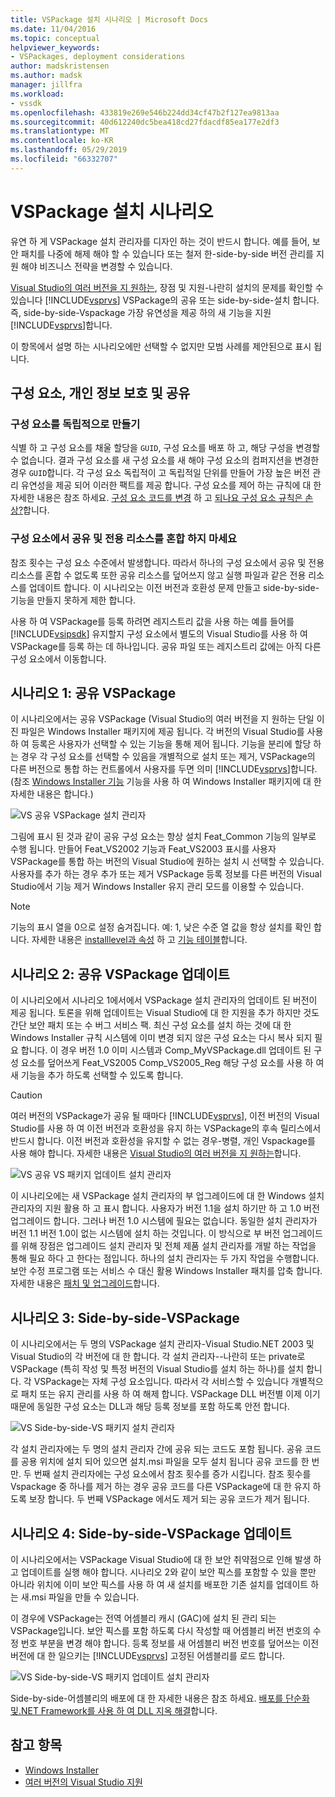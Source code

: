 ```yaml
---
title: VSPackage 설치 시나리오 | Microsoft Docs
ms.date: 11/04/2016
ms.topic: conceptual
helpviewer_keywords:
- VSPackages, deployment considerations
author: madskristensen
ms.author: madsk
manager: jillfra
ms.workload:
- vssdk
ms.openlocfilehash: 433819e269e546b224dd34cf47b2f127ea9813aa
ms.sourcegitcommit: 40d612240dc5bea418cd27fdacdf85ea177e2df3
ms.translationtype: MT
ms.contentlocale: ko-KR
ms.lasthandoff: 05/29/2019
ms.locfileid: "66332707"
---
```

# <a name="vspackage-setup-scenarios"></a>VSPackage 설치 시나리오

유연 하 게 VSPackage 설치 관리자를 디자인 하는 것이 반드시 합니다. 예를 들어, 보안 패치를 나중에 해제 해야 할 수 있습니다 또는 철저 한-side-by-side 버전 관리를 지원 해야 비즈니스 전략을 변경할 수 있습니다.

[Visual Studio의 여러 버전을 지 원하는](../../extensibility/supporting-multiple-versions-of-visual-studio.md), 장점 및 지원-나란히 설치의 문제를 확인할 수 있습니다 [!INCLUDE[vsprvs](../../code-quality/includes/vsprvs_md.md)] VSPackage의 공유 또는 side-by-side-설치 합니다. 즉, side-by-side-Vspackage 가장 유연성을 제공 하의 새 기능을 지원 [!INCLUDE[vsprvs](../../code-quality/includes/vsprvs_md.md)]합니다.

이 항목에서 설명 하는 시나리오에만 선택할 수 없지만 모범 사례를 제안된으로 표시 됩니다.

## <a name="components-privacy-and-sharing"></a>구성 요소, 개인 정보 보호 및 공유

### <a name="make-your-components-independent"></a>구성 요소를 독립적으로 만들기

식별 하 고 구성 요소를 채울 할당을 `GUID`, 구성 요소를 배포 하 고, 해당 구성을 변경할 수 없습니다. 결과 구성 요소를 새 구성 요소를 새 해야 구성 요소의 컴퍼지션을 변경한 경우 `GUID`합니다. 각 구성 요소 독립적이 고 독립적일 단위를 만들어 가장 높은 버전 관리 유연성을 제공 되어 이러한 팩트를 제공 합니다. 구성 요소를 제어 하는 규칙에 대 한 자세한 내용은 참조 하세요. [구성 요소 코드를 변경](/windows/desktop/Msi/changing-the-component-code) 하 고 [되나요 구성 요소 규칙은 손상?](/windows/desktop/Msi/what-happens-if-the-component-rules-are-broken)합니다.

### <a name="do-not-mix-shared-and-private-resources-in-a-component"></a>구성 요소에서 공유 및 전용 리소스를 혼합 하지 마세요

참조 횟수는 구성 요소 수준에서 발생합니다. 따라서 하나의 구성 요소에서 공유 및 전용 리소스를 혼합 수 없도록 또한 공유 리소스를 덮어쓰지 않고 실행 파일과 같은 전용 리소스를 업데이트 합니다. 이 시나리오는 이전 버전과 호환성 문제 만들고 side-by-side-기능을 만들지 못하게 제한 합니다.

사용 하 여 VSPackage를 등록 하려면 레지스트리 값을 사용 하는 예를 들어를 [!INCLUDE[vsipsdk](../../extensibility/includes/vsipsdk_md.md)] 유지할지 구성 요소에서 별도의 Visual Studio를 사용 하 여 VSPackage를 등록 하는 데 하나입니다. 공유 파일 또는 레지스트리 값에는 아직 다른 구성 요소에서 이동합니다.

## <a name="scenario-1-shared-vspackage"></a>시나리오 1: 공유 VSPackage

이 시나리오에서는 공유 VSPackage (Visual Studio의 여러 버전을 지 원하는 단일 이진 파일은 Windows Installer 패키지에 제공 됩니다. 각 버전의 Visual Studio를 사용 하 여 등록은 사용자가 선택할 수 있는 기능을 통해 제어 됩니다. 기능을 분리에 할당 하는 경우 각 구성 요소를 선택할 수 있음을 개별적으로 설치 또는 제거, VSPackage의 다른 버전으로 통합 하는 컨트롤에서 사용자를 두면 의미 [!INCLUDE[vsprvs](../../code-quality/includes/vsprvs_md.md)]합니다. (참조 [Windows Installer 기능](/windows/desktop/Msi/windows-installer-features) 기능을 사용 하 여 Windows Installer 패키지에 대 한 자세한 내용은 합니다.)

![VS 공유 VSPackage 설치 관리자](../../extensibility/internals/media/vs_sharedpackage.gif "VS_SharedPackage")

그림에 표시 된 것과 같이 공유 구성 요소는 항상 설치 Feat_Common 기능의 일부로 수행 됩니다. 만들어 Feat_VS2002 기능과 Feat_VS2003 표시를 사용자 VSPackage를 통합 하는 버전의 Visual Studio에 원하는 설치 시 선택할 수 있습니다. 사용자를 추가 하는 경우 추가 또는 제거 VSPackage 등록 정보를 다른 버전의 Visual Studio에서 기능 제거 Windows Installer 유지 관리 모드를 이용할 수 있습니다.

> [!NOTE]
> 기능의 표시 열을 0으로 설정 숨겨집니다. 예: 1, 낮은 수준 열 값을 항상 설치를 확인 합니다. 자세한 내용은 [installlevel과 속성](/windows/desktop/Msi/installlevel) 하 고 [기능 테이블](/windows/desktop/Msi/feature-table)합니다.

## <a name="scenario-2-shared-vspackage-update"></a>시나리오 2: 공유 VSPackage 업데이트

이 시나리오에서 시나리오 1에서에서 VSPackage 설치 관리자의 업데이트 된 버전이 제공 됩니다. 토론을 위해 업데이트는 Visual Studio에 대 한 지원을 추가 하지만 것도 간단 보안 패치 또는 수 버그 서비스 팩. 최신 구성 요소를 설치 하는 것에 대 한 Windows Installer 규칙 시스템에 이미 변경 되지 않은 구성 요소는 다시 복사 되지 필요 합니다. 이 경우 버전 1.0 이미 시스템과 Comp_MyVSPackage.dll 업데이트 된 구성 요소를 덮어쓰게 Feat_VS2005 Comp_VS2005_Reg 해당 구성 요소를 사용 하 여 새 기능을 추가 하도록 선택할 수 있도록 합니다.

> [!CAUTION]
> 여러 버전의 VSPackage가 공유 될 때마다 [!INCLUDE[vsprvs](../../code-quality/includes/vsprvs_md.md)], 이전 버전의 Visual Studio를 사용 하 여 이전 버전과 호환성을 유지 하는 VSPackage의 후속 릴리스에서 반드시 합니다. 이전 버전과 호환성을 유지할 수 없는 경우-병렬, 개인 Vspackage를 사용 해야 합니다. 자세한 내용은 [Visual Studio의 여러 버전을 지 원하는](../../extensibility/supporting-multiple-versions-of-visual-studio.md)합니다.

![VS 공유 VS 패키지 업데이트 설치 관리자](../../extensibility/internals/media/vs_sharedpackageupdate.gif "VS_SharedPackageUpdate")

이 시나리오에는 새 VSPackage 설치 관리자의 부 업그레이드에 대 한 Windows 설치 관리자의 지원 활용 하 고 표시 합니다. 사용자가 버전 1.1을 설치 하기만 하 고 1.0 버전 업그레이드 합니다. 그러나 버전 1.0 시스템에 필요는 없습니다. 동일한 설치 관리자가 버전 1.1 버전 1.0이 없는 시스템에 설치 하는 것입니다. 이 방식으로 부 버전 업그레이드를 위해 장점은 업그레이드 설치 관리자 및 전체 제품 설치 관리자를 개발 하는 작업을 통해 필요 하다 고 한다는 점입니다. 하나의 설치 관리자는 두 가지 작업을 수행합니다. 보안 수정 프로그램 또는 서비스 수 대신 활용 Windows Installer 패치를 압축 합니다. 자세한 내용은 [패치 및 업그레이드](/windows/desktop/Msi/patching-and-upgrades)합니다.

## <a name="scenario-3-side-by-side-vspackage"></a>시나리오 3: Side-by-side-VSPackage

이 시나리오에서는 두 명의 VSPackage 설치 관리자-Visual Studio.NET 2003 및 Visual Studio의 각 버전에 대 한 합니다. 각 설치 관리자--나란히 또는 private로 VSPackage (특히 작성 및 특정 버전의 Visual Studio를 설치 하는 하나)를 설치 합니다. 각 VSPackage는 자체 구성 요소입니다. 따라서 각 서비스할 수 있습니다 개별적으로 패치 또는 유지 관리를 사용 하 여 해제 합니다. VSPackage DLL 버전별 이제 이기 때문에 동일한 구성 요소는 DLL과 해당 등록 정보를 포함 하도록 안전 합니다.

![VS Side-by-side-VS 패키지 설치 관리자](../../extensibility/internals/media/vs_sbys_package.gif "VS_SbyS_Package")

각 설치 관리자에는 두 명의 설치 관리자 간에 공유 되는 코드도 포함 됩니다. 공유 코드를 공용 위치에 설치 되어 있으면 설치.msi 파일을 모두 설치 됩니다 공유 코드를 한 번만. 두 번째 설치 관리자에는 구성 요소에서 참조 횟수를 증가 시킵니다. 참조 횟수를 Vspackage 중 하나를 제거 하는 경우 공유 코드를 다른 VSPackage에 대 한 유지 하도록 보장 합니다. 두 번째 VSPackage 에서도 제거 되는 공유 코드가 제거 됩니다.

## <a name="scenario-4-side-by-side-vspackage-update"></a>시나리오 4: Side-by-side-VSPackage 업데이트

이 시나리오에서는 VSPackage Visual Studio에 대 한 보안 취약점으로 인해 발생 하 고 업데이트를 실행 해야 합니다. 시나리오 2와 같이 보안 픽스를 포함할 수 있을 뿐만 아니라 위치에 이미 보안 픽스를 사용 하 여 새 설치를 배포한 기존 설치를 업데이트 하는 새.msi 파일을 만들 수 있습니다.

이 경우에 VSPackage는 전역 어셈블리 캐시 (GAC)에 설치 된 관리 되는 VSPackage입니다. 보안 픽스를 포함 하도록 다시 작성할 때 어셈블리 버전 번호의 수정 번호 부분을 변경 해야 합니다. 등록 정보를 새 어셈블리 버전 번호를 덮어쓰는 이전 버전에 대 한 일으키는 [!INCLUDE[vsprvs](../../code-quality/includes/vsprvs_md.md)] 고정된 어셈블리를 로드 합니다.

![VS Side-by-side-VS 패키지 업데이트 설치 관리자](../../extensibility/internals/media/vs_sbys_packageupdate.gif "VS_SbyS_PackageUpdate")

Side-by-side-어셈블리의 배포에 대 한 자세한 내용은 참조 하세요. [배포를 단순화 및.NET Framework를 사용 하 여 DLL 지옥 해결](https://msdn.microsoft.com/library/ms973843.aspx)합니다.

## <a name="see-also"></a>참고 항목

- [Windows Installer](/windows/desktop/Msi/windows-installer-portal)
- [여러 버전의 Visual Studio 지원](../../extensibility/supporting-multiple-versions-of-visual-studio.md)